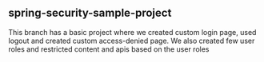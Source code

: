 spring-security-sample-project
------------------------------

This branch has a basic project where we created custom login page, used logout and created custom access-denied page. We also created few user roles and restricted content and apis based on the user roles
